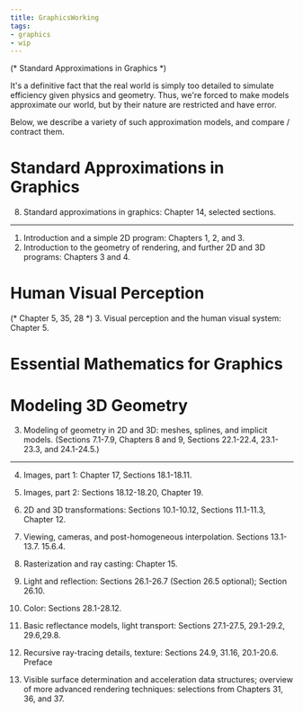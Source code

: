 ```yaml
---
title: GraphicsWorking
tags:
- graphics
- wip
---
```


(* Standard Approximations in Graphics *)

It's a definitive fact that the real world is simply too detailed to simulate efficiency given physics and geometry. Thus, we're forced to make models approximate our world, but by their nature are restricted and have error. 

Below, we describe a variety of such approximation models, and compare / contract them.

# Standard Approximations in Graphics


8. Standard approximations in graphics: Chapter 14, selected sections.

---

1. Introduction and a simple 2D program: Chapters 1, 2, and 3.
2. Introduction to the geometry of rendering, and further 2D and 3D programs: Chapters 3 and 4.

# Human Visual Perception
(* Chapter 5, 35, 28 *)
3. Visual perception and the human visual system: Chapter 5.

# Essential Mathematics for Graphics

# Modeling 3D Geometry
3. Modeling of geometry in 2D and 3D: meshes, splines, and implicit models. (Sections 7.1-7.9, Chapters 8 and 9, Sections 22.1-22.4, 23.1-23.3, and 24.1-24.5.)




---



4. Images, part 1: Chapter 17, Sections 18.1-18.11.
5. Images, part 2: Sections 18.12-18.20, Chapter 19.
6. 2D and 3D transformations: Sections 10.1-10.12, Sections 11.1-11.3,
Chapter 12.
7. Viewing, cameras, and post-homogeneous interpolation. Sections 13.1-
13.7. 15.6.4.

9. Rasterization and ray casting: Chapter 15.
10. Light and reflection: Sections 26.1-26.7 (Section 26.5 optional); Section
26.10.
11. Color: Sections 28.1-28.12.
12. Basic reflectance models, light transport: Sections 27.1-27.5, 29.1-29.2,
29.6,29.8.
13. Recursive ray-tracing details, texture: Sections 24.9, 31.16, 20.1-20.6.
Preface
14. Visible surface determination and acceleration data structures; overview
of more advanced rendering techniques: selections from Chapters 31, 36,
and 37.
